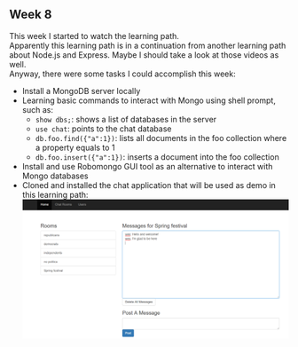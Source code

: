 
## Week 8

This week I started to watch the learning path.<br>
Apparently this learning path is in a continuation from another learning path about Node.js and Express. Maybe I should take a look at those videos as well.<br>
Anyway, there were some tasks I could accomplish this week:
* Install a MongoDB server locally
* Learning basic commands to interact with Mongo using shell prompt, such as:
  - `show dbs;`: shows a list of databases in the server
  - `use chat`: points to the chat database
  - `db.foo.find({"a":1})`: lists all documents in the foo collection where a property equals to 1
  - `db.foo.insert({"a":1})`: inserts a document into the foo collection
* Install and use Robomongo GUI tool as an alternative to interact with Mongo databases
* Cloned and installed the chat application that will be used as demo in this learning path:
![chat](../images/mongo/chat_application.png)
